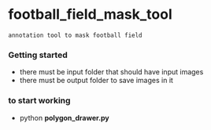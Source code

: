 # football_field_mask_tool
```
annotation tool to mask football field  
```

### Getting started
- there must be input folder that should have input images  
- there must be output folder to save images in it  

### to start working
- python **polygon_drawer.py**
